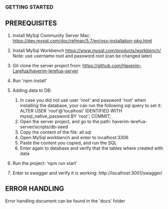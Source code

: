 ### GETTING STARTED ###

## PREREQUISITES ##

1. Install MySql Community Server
   Mac: https://dev.mysql.com/doc/refman/5.7/en/osx-installation-pkg.html

2. Install MySql Workbench
   https://www.mysql.com/products/workbench/
   Note: use username root and password root (can be changed later)

3. Git clone the server project from:
   https://github.com/Haverim-Larefua/haverim-lerefua-server

4. Run 'npm install'

5. Adding data to DB:
   1. In case you did not use user 'root' and password 'root' when installing the database, your can run the following sql query to set it:
      ALTER USER 'root'@'localhost' IDENTIFIED WITH mysql_native_password BY 'root';
      COMMIT;
   2. Open the server project, and go to the path: haverim-lerefua-server/scripts/db-seed
   3. Copy the content of the file: all.sql
   4. Open MySql workbench and enter to localhost:3306
   5. Paste the content you copied, and run the SQL
   6. Enter again to database and verify that the tables where created with data

6. Run the project: 'npm run start'

7. Enter to swagger and verify it is working:
   http://localhost:3001/swagger/
   
## ERROR HANDLING ##
Error handling document can be found in the 'docs' folder